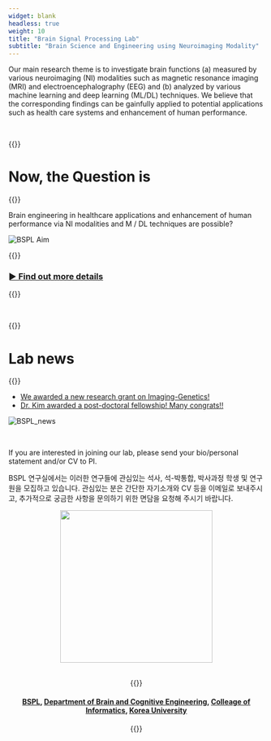 ```yaml
---
widget: blank
headless: true
weight: 10
title: "Brain Signal Processing Lab"
subtitle: "Brain Science and Engineering using Neuroimaging Modality"
---
```


Our main research theme is to investigate brain functions (a) measured by various neuroimaging (NI) modalities such as magnetic resonance imaging (MRI) and electroencephalography (EEG) and (b) analyzed by various machine learning and deep learning (ML/DL) techniques. We believe that the corresponding findings can be gainfully applied to potential applications such as health care systems and enhancement of human performance.

<br />

{{<format text-center crimson>}}
# Now, the Question is 
{{</format>}}

Brain engineering in healthcare applications and enhancement of human performance via NI modalities and M / DL techniques are possible?

![BSPL Aim](//bspl.korea.ac.kr/bspl_aims_16feb19.png#center75)

{{<format crimson text-right no-link-color>}}
### [► Find out more details](/aims)
{{</format>}}

<br />

{{<format crimson text-center>}}
# Lab news
{{</format>}}

- [We awarded a new research grant on Imaging-Genetics!](/content/news/2021_06_21_IG_grant.md)
- [Dr. Kim awarded a post-doctoral fellowship! Many congrats!!](/news/2021_06_24_post_doctoral_fellowship/)

![BSPL_news](//bspl.korea.ac.kr/image/bspl/main.png#center75)

<br />

If you are interested in joining our lab, please send your bio/personal statement and/or CV to PI.

BSPL 연구실에서는 이러한 연구들에 관심있는 석사, 석-박통합, 박사과정 학생 및 연구원을 모집하고 있습니다. 관심있는 분은 간단한 자기소개와 CV 등을 이메일로 보내주시고, 추가적으로 궁금한 사항을 문의하기 위한 면담을 요청해 주시기 바랍니다.

<!-- ![BSPL logo](//bspl.korea.ac.kr/logo_bspl_ku_funders_19dec05.png#center25) -->
<center> <img src='https://bspl.korea.ac.kr/logo_bspl_ku_funders_19dec05.png' width=300> <center>

<br />

{{<format text-center no-link-color>}}
#### [BSPL](//bspl.korea.ac.kr), [Department of Brain and Cognitive Engineering](//brain.korea.ac.kr/), [Colleage of Informatics](//info.korea.ac.kr/), [Korea University](//www.korea.ac.kr/)
{{</format>}}

